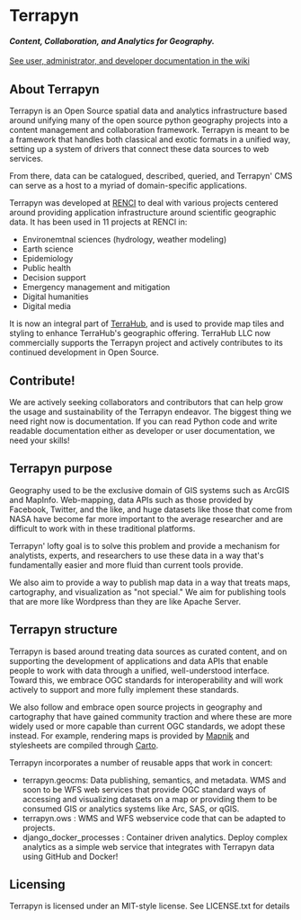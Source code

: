 # Terrapyn 

#### _Content, Collaboration, and Analytics for Geography._
[See user, administrator, and developer documentation in the wiki](https://github.com/JeffHeard/geoanalytics/wiki)

## About Terrapyn

Terrapyn is an Open Source spatial data and analytics infrastructure based
around unifying many of the open source python geography projects into a
content management and collaboration framework. Terrapyn is meant to be a
framework that handles both classical and exotic formats in a unified way,
setting up a system of drivers that connect these data sources to web services.

From there, data can be catalogued, described, queried, and Terrapyn' CMS
can serve as a host to a myriad of domain-specific applications. 

Terrapyn was developed at [RENCI](http://www.renci.org) to deal with
various projects centered around providing application infrastructure around
scientific geographic data.  It has been used in 11 projects at RENCI in:

* Environemtnal sciences (hydrology, weather modeling)
* Earth science
* Epidemiology
* Public health
* Decision support
* Emergency management and mitigation
* Digital humanities
* Digital media

It is now an integral part of [TerraHub](http://www.terrahub.io), and is used
to provide map tiles and styling to enhance TerraHub's geographic offering. 
TerraHub LLC now commercially supports the Terrapyn project and actively 
contributes to its continued development in Open Source.

## Contribute!

We are actively seeking collaborators and contributors that can help grow the 
usage and sustainability of the Terrapyn endeavor.  The biggest thing we
need right now is documentation.  If you can read Python code and write 
readable documentation either as developer or user documentation, we need your
skills!

## Terrapyn purpose

Geography used to be the exclusive domain of GIS systems such as ArcGIS and
MapInfo.  Web-mapping, data APIs such as those provided by Facebook, Twitter,
and the like, and huge datasets like those that come from NASA have become far
more important to the average researcher and are difficult to work with in
these traditional platforms.  

Terrapyn' lofty goal is to solve this problem and provide a mechanism for
analytists, experts, and researchers to use these data in a way that's
fundamentally easier and more fluid than current tools provide. 

We also aim to provide a way to publish map data in a way that treats 
maps, cartography, and visualization as "not special." We aim for publishing
tools that are more like Wordpress than they are like Apache Server. 

## Terrapyn structure

Terrapyn is based around treating data sources as curated content, and 
on supporting the development of applications and data APIs that enable people
to work with data through a unified, well-understood interface.  Toward this,
we embrace OGC standards for interoperability and will work actively to support
and more fully implement these standards.

We also follow and embrace open source projects in geography and cartography 
that have gained community traction and where these are more widely used or 
more capable than current OGC standards, we adopt these instead.  For example,
rendering maps is provided by [Mapnik](https://www.github.com/mapnik/mapnik)
and stylesheets are compiled through [Carto](http://www.mapbox.com/carto). 

Terrapyn incorporates a number of reusable apps that work in concert:

* terrapyn.geocms: Data publishing, semantics, and metadata.  WMS and soon to be
  WFS web services that provide OGC standard ways of accessing and visualizing
  datasets on a map or providing them to be consumed GIS or analytics systems
  like Arc, SAS, or qGIS.
* terrapyn.ows : WMS and WFS webservice code that can be adapted to projects.
* django_docker_processes : Container driven analytics.  Deploy complex analytics
  as a simple web service that integrates with Terrapyn data using GitHub and Docker!

## Licensing

Terrapyn is licensed under an MIT-style license.  See LICENSE.txt for 
details
